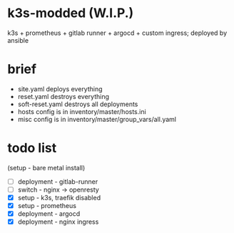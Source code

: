 # k3s-modded (W.I.P.)
k3s + prometheus + gitlab runner + argocd + custom ingress; deployed by ansible

# brief
* site.yaml deploys everything
* reset.yaml destroys everything
* soft-reset.yaml destroys all deployments
* hosts config is in inventory/master/hosts.ini
* misc config is in inventory/master/group_vars/all.yaml

# todo list
(setup - bare metal install)
- [ ] deployment  - gitlab-runner
- [ ] switch      - nginx -> openresty
- [x] setup       - k3s, traefik disabled
- [x] setup       - prometheus
- [x] deployment  - argocd
- [x] deployment  - nginx ingress
